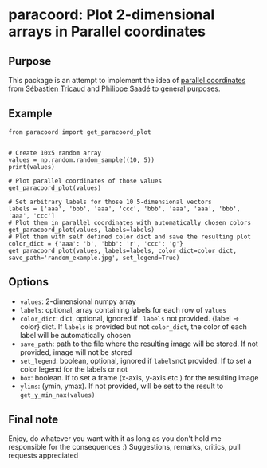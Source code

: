 # paracoord: Plot 2-dimensional arrays in Parallel coordinates

## Purpose
This package is an attempt to implement the idea of 
[parallel coordinates](https://link.springer.com/article/10.1007/s11416-009-0127-3) 
from [Sébastien Tricaud](https://www.splunk.com/blog/author/stricaud.html) and [
Philippe Saadé](mailto:psaade@gmail.com) to general purposes.

## Example
```
from paracoord import get_paracoord_plot


# Create 10x5 random array
values = np.random.random_sample((10, 5))
print(values)

# Plot parallel coordinates of those values
get_paracoord_plot(values)

# Set arbitrary labels for those 10 5-dimensional vectors
labels = ['aaa', 'bbb', 'aaa', 'ccc', 'bbb', 'aaa', 'aaa', 'bbb', 'aaa', 'ccc']
# Plot them in parallel coordinates with automatically chosen colors
get_paracoord_plot(values, labels=labels)
# Plot them with self defined color dict and save the resulting plot
color_dict = {'aaa': 'b', 'bbb': 'r', 'ccc': 'g'}
get_paracoord_plot(values, labels=labels, color_dict=color_dict, save_path='random_example.jpg', set_legend=True)
```

## Options
* `values`: 2-dimensional numpy array
* `labels`: optional, array containing labels for each row of `values`
* `color_dict`: dict, optional, ignored if ` labels` not provided. {label -> color} dict.
If `labels` is provided but not `color_dict`, the color of each label will be automatically chosen
* `save_path`: path to the file where the resulting image will be stored.
If not provided, image will not be stored
* `set_legend`: boolean, optional, ignored if `labels`not provided. If to set a color legend for the labels or not
* `box`: boolean. If to set a frame (x-axis, y-axis etc.) for the resulting image
* `ylims`: (ymin, ymax). If not provided, will be set to the result to `get_y_min_nax(values)`


## Final note
Enjoy, do whatever you want with it as long as you don't hold me responsible for the consequences :)
Suggestions, remarks, critics, pull requests appreciated
